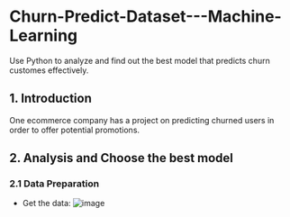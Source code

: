 # Churn-Predict-Dataset---Machine-Learning
Use Python to analyze and find out the best model that predicts churn customes effectively.
## 1. Introduction
One ecommerce company has a project on predicting churned users in order to offer potential promotions.
## 2. Analysis and Choose the best model
### 2.1 Data Preparation
- Get the data:
![image](https://github.com/phuonght3001/Churn-Predict-Dataset---Machine-Learning/assets/150796721/1e652623-3efb-48af-bfcb-b326cf003ed1)
